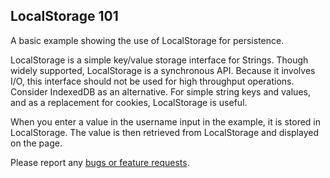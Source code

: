 ## LocalStorage 101

A basic example showing the use of LocalStorage for persistence.

LocalStorage is a simple key/value storage interface for Strings.
Though widely supported, LocalStorage is a synchronous API. Because it involves
I/O, this interface should not be used for high throughput operations.
Consider IndexedDB as an alternative. For simple string keys and values, and as
a replacement for cookies, LocalStorage is useful.

When you enter a value in the username input in the example,
it is stored in LocalStorage.
The value is then retrieved from LocalStorage and displayed on the page.

Please report any [bugs or feature requests](http://dartbug.com/new).
